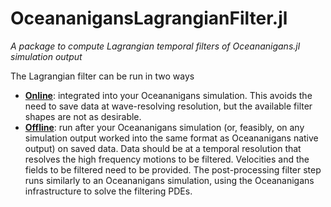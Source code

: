 # OceananigansLagrangianFilter.jl

*A package to compute Lagrangian temporal filters of Oceananigans.jl simulation output*

The Lagrangian filter can be run in two ways

- [**Online**](@ref "Online filtering implementation"): integrated into your Oceananigans simulation. This avoids the need to save data at wave-resolving resolution, but the available filter shapes are not as desirable. 
- [**Offline**](@ref "Offline filtering implementation"): run after your Oceananigans simulation (or, feasibly, on any simulation output worked into the same format as Oceananigans native output) on saved data. Data should be at a temporal resolution that resolves the high frequency motions to be filtered. Velocities and the fields to be filtered need to be provided. The post-processing filter step runs similarly to an Oceananigans simulation, using the Oceananigans infrastructure to solve the filtering PDEs. 



